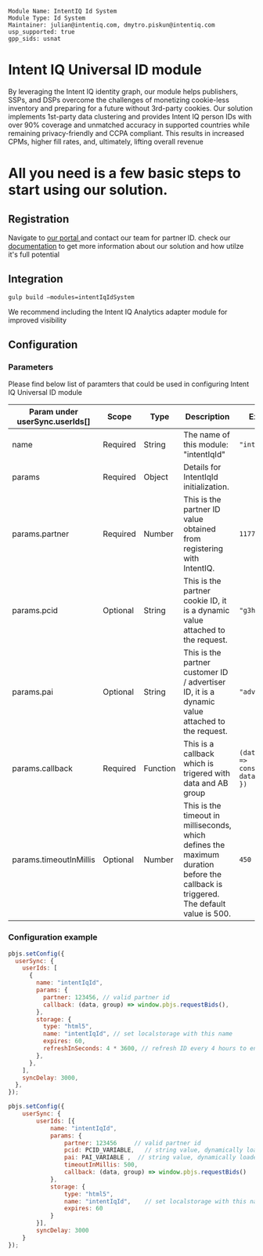 ```
Module Name: IntentIQ Id System
Module Type: Id System
Maintainer: julian@intentiq.com, dmytro.piskun@intentiq.com
usp_supported: true
gpp_sids: usnat
```

# Intent IQ Universal ID module

By leveraging the Intent IQ identity graph, our module helps publishers, SSPs, and DSPs overcome the challenges of monetizing cookie-less inventory and preparing for a future without 3rd-party cookies. Our solution implements 1st-party data clustering and provides Intent IQ person IDs with over 90% coverage and unmatched accuracy in supported countries while remaining privacy-friendly and CCPA compliant. This results in increased CPMs, higher fill rates, and, ultimately, lifting overall revenue

# All you need is a few basic steps to start using our solution.

## Registration

Navigate to [our portal ](https://www.intentiq.com/) and contact our team for partner ID.
check our [documentation](https://pbmodule.documents.intentiq.com/) to get more information about our solution and how utilze it's full potential

## Integration

```
gulp build –modules=intentIqIdSystem
```

We recommend including the Intent IQ Analytics adapter module for improved visibility

## Configuration

### Parameters

Please find below list of paramters that could be used in configuring Intent IQ Universal ID module

| Param under userSync.userIds[] | Scope    | Type     | Description                                                                                                                         | Example                                         |
| ------------------------------ | -------- | -------- | ----------------------------------------------------------------------------------------------------------------------------------- | ----------------------------------------------- |
| name                           | Required | String   | The name of this module: "intentIqId"                                                                                               | `"intentIqId"`                                  |
| params                         | Required | Object   | Details for IntentIqId initialization.                                                                                              |                                                 |
| params.partner                 | Required | Number   | This is the partner ID value obtained from registering with IntentIQ.                                                               | `1177538`                                       |
| params.pcid                    | Optional | String   | This is the partner cookie ID, it is a dynamic value attached to the request.                                                       | `"g3hC52b"`                                     |
| params.pai                     | Optional | String   | This is the partner customer ID / advertiser ID, it is a dynamic value attached to the request.                                     | `"advertiser1"`                                 |
| params.callback                | Required | Function | This is a callback which is trigered with data and AB group                                                                         | `(data, group) => console.log({ data, group })` |
| params.timeoutInMillis         | Optional | Number   | This is the timeout in milliseconds, which defines the maximum duration before the callback is triggered. The default value is 500. | `450`                                           |

### Configuration example

```javascript
pbjs.setConfig({
  userSync: {
    userIds: [
      {
        name: "intentIqId",
        params: {
          partner: 123456, // valid partner id
          callback: (data, group) => window.pbjs.requestBids(),
        },
        storage: {
          type: "html5",
          name: "intentIqId", // set localstorage with this name
          expires: 60,
          refreshInSeconds: 4 * 3600, // refresh ID every 4 hours to ensure it's fresh
        },
      },
    ],
    syncDelay: 3000,
  },
});
```

```javascript
pbjs.setConfig({
    userSync: {
        userIds: [{
            name: "intentIqId",
            params: {
                partner: 123456     // valid partner id
                pcid: PCID_VARIABLE,   // string value, dynamically loaded into a variable before setting the configuration
                pai: PAI_VARIABLE ,  // string value, dynamically loaded into a variable before setting the configuration
                timeoutInMillis: 500,
                callback: (data, group) => window.pbjs.requestBids()
            },
            storage: {
                type: "html5",
                name: "intentIqId",    // set localstorage with this name
                expires: 60
            }
        }],
        syncDelay: 3000
    }
});
```
